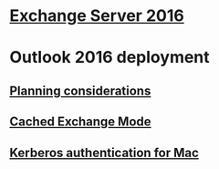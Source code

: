 # [Exchange Server 2016](https://docs.microsoft.com//Exchange/exchange-server)

# Outlook 2016 deployment
## [Planning considerations](plan-outlook-2016-deployment.md)
## [Cached Exchange Mode](cached-exchange-mode.md)
## [Kerberos authentication for Mac](kerberos-authentication-outlook-2016-for-mac.md)

